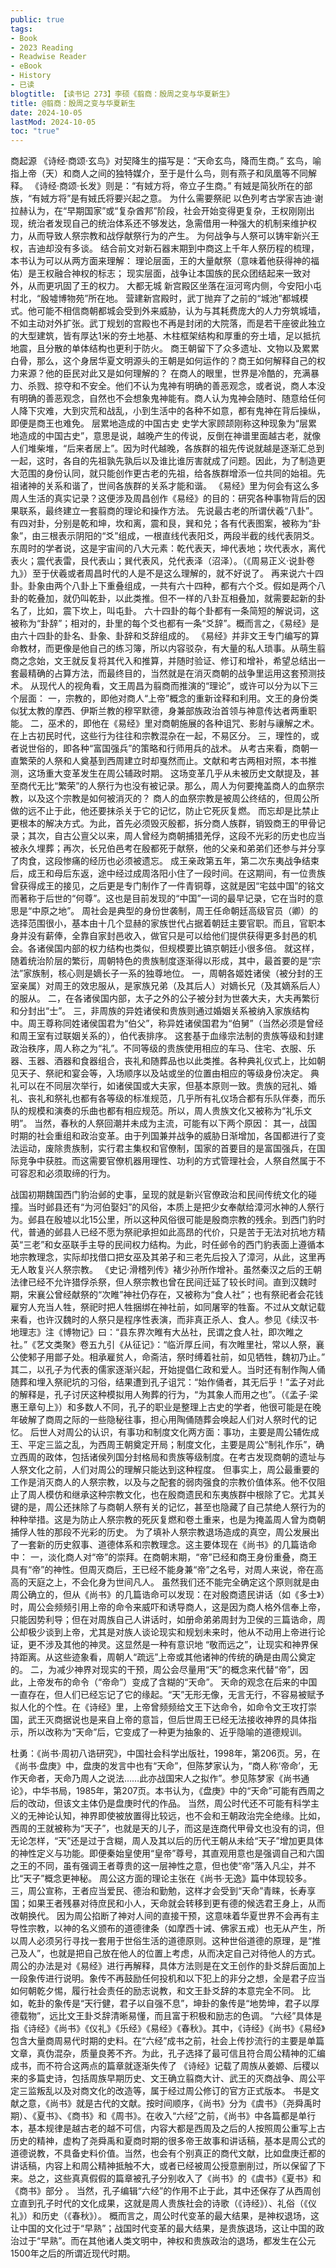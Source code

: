 ```yaml
---
public: true
tags:
- Book
- 2023 Reading
- Readwise Reader
- eBook
- History
- 已读
blogtitle: 【读书记 273】李硕《翦商：殷周之变与华夏新生》
title: @翦商：殷周之变与华夏新生
date: 2024-10-05
lastMod: 2024-10-05
toc: "true"
---
```


商起源
《诗经·商颂·玄鸟》对契降生的描写是：“天命玄鸟，降而生商。”
玄鸟，喻指上帝（天）和商人之间的独特媒介，至于是什么鸟，则有燕子和凤凰等不同解释。
《诗经·商颂·长发》则是：“有娀方将，帝立子生商。”
有娀是简狄所在的部族，“有娀方将”是有娀氏将要兴起之意。
为什么需要祭祀
以色列考古学家吉迪·谢拉赫认为，在“早期国家”或“复杂酋邦”阶段，社会开始变得更复杂，王权刚刚出现，统治者发现自己的统治体系还不够发达，急需借用一种强大的机制来维护权力，从而导致人祭宗教和战俘献祭行为的产生。
为何战争与人祭可以铸牢新兴王权，吉迪却没有多谈。
结合前文对新石器末期到中商这上千年人祭历程的梳理，本书认为可以从两方面来理解：
理论层面，王的大量献祭（意味着他获得神的福佑）是王权融合神权的标志；
现实层面，战争让本国族的民众团结起来一致对外，从而更巩固了王的权力。
大都无城
新宫殿区坐落在洹河弯内侧，今安阳小屯村北，“殷墟博物苑”所在地。
营建新宫殿时，武丁抛弃了之前的“城池”都城模式。他可能不相信商朝都城会受到外来威胁，认为与其耗费庞大的人力夯筑城墙，不如主动对外扩张。武丁规划的宫殿也不再是封闭的大院落，而是若干座彼此独立的大型建筑，皆有厚达1米的夯土地基、木柱框架结构和厚重的夯土墙，足以抵抗地震，且分散的单体结构也更利于防火。
商王朝留下了众多遗址、文物以及累累白骨，那么，这个身居华夏文明源头的王朝是如何运作的？商王如何解释自己的权力来源？他的臣民对此又是如何理解的？
在商人的眼里，世界是冷酷的，充满暴力、杀戮、掠夺和不安全。他们不认为鬼神有明确的善恶观念，或者说，商人本没有明确的善恶观念，自然也不会想象鬼神能有。商人认为鬼神会随时、随意给任何人降下灾难，大到灾荒和战乱，小到生活中的各种不如意，都有鬼神在背后操纵，即便是商王也难免。
层累地造成的中国古史
史学大家顾颉刚称这种现象为“层累地造成的中国古史”，意思是说，越晚产生的传说，反倒在神谱里面越古老，就像人们堆柴堆，“后来者居上”。因为时代越晚，各族群的祖先传说就越是逐渐汇总到一起，这时，各自的先祖孰先孰后以及谁比谁厉害就成了问题。因此，为了制造更大范围的身份认同，就只能创作更古老的先祖，给各族群增添一位共同的始祖。先祖诸神的关系和谐了，世间各族群的关系才能和谐。
《易经》里为何会有这么多周人生活的真实记录？这便涉及周昌创作《易经》的目的：研究各种事物背后的因果联系，最终建立一套翦商的理论和操作方法。
先说最古老的所谓伏羲“八卦”。有四对卦，分别是乾和坤，坎和离，震和艮，巽和兑；各有代表图案，被称为“卦象”，由三根表示阴阳的“爻”组成，一根直线代表阳爻，两段半截的线代表阴爻。
东周时的学者说，这是宇宙间的八大元素：乾代表天，坤代表地；坎代表水，离代表火；震代表雷，艮代表山；巽代表风，兑代表泽（沼泽）。（《周易正义·说卦卷九》）至于伏羲或者周昌时代的人是不是这么理解的，就不好说了。
再来说六十四卦。卦象由两个八卦上下重叠组成，一共有六十四种，都有六个爻。假如是两个八卦的乾叠加，就仍叫乾卦，以此类推。但不一样的八卦互相叠加，就需要起新的卦名了，比如，震下坎上，叫屯卦。
六十四卦的每个卦都有一条简短的解说词，这被称为“卦辞”；相对的，卦里的每个爻也都有一条“爻辞”。概而言之，《易经》是由六十四卦的卦名、卦象、卦辞和爻辞组成的。
《易经》并非文王专门编写的算命教材，而更像是他自己的练习簿，所以内容驳杂，有大量的私人琐事。从萌生翦商之念始，文王就反复将其代入和推算，并随时验证、修订和增补，希望总结出一套最精确的占算方法，而最终目的，当然就是在消灭商朝的战争里运用这套预测技术。
从现代人的视角看，文王周昌为翦商而推演的“理论”，或许可以分为以下三个层面：
一，宗教的，即他对商人“上帝”概念的重新诠释和利用。文王的身份类似犹太教的摩西、伊斯兰教的穆罕默德，身兼部族政治首领与神意传达者两重职能。
二，巫术的，即他在《易经》里对商朝施展的各种诅咒、影射与禳解之术。在上古初民时代，这些行为往往和宗教混杂在一起，不易区分。
三，理性的，或者说世俗的，即各种“富国强兵”的策略和行师用兵的战术。
从考古来看，商朝一直繁荣的人祭和人奠基到西周建立时却戛然而止。文献和考古两相对照，本书推测，这场重大变革发生在周公辅政时期。
这场变革几乎从未被历史文献提及，甚至商代无比“繁荣”的人祭行为也没有被记录。那么，周人为何要掩盖商人的血祭宗教，以及这个宗教是如何被消灭的？
商人的血祭宗教是被周公终结的，但周公所做的远不止于此，他还要抹杀关于它的记忆，防止它死灰复燃。
而忘却是比禁止更根本的解决方式。为此，首先必须毁灭殷都，拆分商人族群，销毁商王的甲骨记录；其次，自古公亶父以来，周人曾经为商朝捕猎羌俘，这段不光彩的历史也应当被永久埋葬；再次，长兄伯邑考在殷都死于献祭，他的父亲和弟弟们还参与并分享了肉食，这段惨痛的经历也必须被遗忘。
成王亲政第五年，第二次东夷战争结束后，成王和母后东返，途中经过成周洛阳小住了一段时间。在这期间，有一位贵族曾获得成王的接见，之后更是专门制作了一件青铜尊，这就是因“宅兹中国”的铭文而著称于后世的“何尊”。这也是目前发现的“中国”一词的最早记录，它在当时的意思是“中原之地”。
周社会是典型的身份世袭制，周王任命朝廷高级官员（卿）的选择范围很小，基本由十几个显赫的家族世代占据着朝廷主要官职。而且，官职本身并没有薪俸，全靠自家封邑收入，做官只是可以给他们提供获得更多封邑的机会。各诸侯国内部的权力结构也类似，但规模要比镐京朝廷小很多倍。
就这样，随着统治阶层的繁衍，周朝特色的贵族制度逐渐得以形成，其中，最首要的是“宗法”家族制，核心则是嫡长子一系的独尊地位。
一，周朝各姬姓诸侯（被分封的王室亲属）对周王的效忠服从，是家族兄弟（及其后人）对嫡长兄（及其嫡系后人）的服从。
二，在各诸侯国内部，太子之外的公子被分封为世袭大夫，大夫再繁衍和分封出“士”。
三，非周族的异姓诸侯和贵族则通过婚姻关系被纳入家族结构中。周王尊称同姓诸侯国君为“伯父”，称异姓诸侯国君为“伯舅”（当然必须是曾经和周王室有过联姻关系的），伯代表排序。
这套基于血缘宗法制的贵族等级和封建政治秩序，周人称之为“礼”。不同等级的贵族使用相应的车马、住宅、衣服、乐器、玉器、酒器和食器组合，丧礼和随葬品也以此类推。各种典礼仪式上，比如朝见天子、祭祀和宴会等，入场顺序以及站或坐的位置由相应的等级身份决定。
典礼可以在不同层次举行，如诸侯国或大夫家，但基本原则一致。贵族的冠礼、婚礼、丧礼和祭礼也都有各等级的标准规范，几乎所有礼仪场合都有乐队伴奏，而乐队的规模和演奏的乐曲也都有相应规范。所以，周人贵族文化又被称为“礼乐文明”。
当然，春秋的人祭回潮并未成为主流，可能有以下两个原因：
其一，战国时期的社会重组和政治变革。由于列国兼并战争的威胁日渐增加，各国都进行了变法运动，废除贵族制，实行君主集权和官僚制，国家的首要目的是富国强兵，在国际竞争中获胜。而这需要官僚机器用理性、功利的方式管理社会，人祭自然属于不可容忍和必须取缔的行为。

战国初期魏国西门豹治邺的史事，呈现的就是新兴官僚政治和民间传统文化的碰撞。当时邺县还有“为河伯娶妇”的风俗，本质上是把少女奉献给漳河水神的人祭行为。邺县在殷墟以北15公里，所以这种风俗很可能是殷商宗教的残余。到西门豹时代，普通的邺县人已经不愿为祭祀承担如此高昂的代价，只是苦于无法对抗地方精英“三老”和女巫联手主导的民间权力结构。为此，时任邺令的西门豹表面上遵循本地宗教理念，实际却找借口把女巫及其弟子和三老先后投入了漳河，从此，这里再无人敢复兴人祭宗教。
《史记·滑稽列传》褚少孙所作增补。虽然秦汉之后的王朝法律已经不允许猎俘杀祭，但人祭宗教也曾在民间迁延了较长时间。直到汉魏时期，宋襄公曾经献祭的“次睢”神社仍存在，又被称为“食人社”；也有祭祀者会花钱雇穷人充当人牲，祭祀时把人牲捆绑在神社前，如同屠宰的牲畜。不过从文献记载来看，也许汉魏时的人祭只是程序性表演，而非真正杀人、食人。参见《续汉书·地理志》注《博物记》曰：“县东界次睢有大丛社，民谓之食人社，即次睢之社。”《艺文类聚》卷五九引《从征记》：“临沂厚丘间，有次睢里社，常以人祭，襄公使邾子用鄫子处。相承雇贫人，命斋洁，祭时缚着社前，如见牺牲，魏初乃止。”
其二，以孔子为代表的儒家逐渐兴起，开始提倡仁政和爱人。当时还有制作陶人俑随葬和埋入祭祀坑的习俗，结果遭到孔子诅咒：“始作俑者，其无后乎！”孟子对此的解释是，孔子讨厌这种模拟用人殉葬的行为，“为其象人而用之也”。（《孟子·梁惠王章句上》）和多数人不同，孔子的职业是整理上古史的学者，他很可能是在晚年破解了商周之际的一些隐秘往事，担心用陶俑随葬会唤起人们对人祭时代的记忆。
后世人对周公的认识，有事功和制度文化两方面：事功，主要是周公辅佐成王、平定三监之乱，为西周王朝奠定开局；制度文化，主要是周公“制礼作乐”，确立西周的政体，包括诸侯列国分封格局和贵族等级制度。在考古发现商朝的遗址与人祭文化之前，人们对周公的理解只能达到这种程度。
但事实上，周公最重要的工作是消灭商人的人祭宗教，以及与之配套的弱肉强食的宗教价值体系。他不仅阻止了周人模仿和继承这种宗教文化，也在殷商遗民和东夷族群中根除了它。尤其关键的是，周公还抹除了与商朝人祭有关的记忆，甚至也隐藏了自己禁绝人祭行为的种种举措。这是为防止人祭宗教的死灰复燃和卷土重来，也是为掩盖周人曾为商朝捕俘人牲的那段不光彩的历史。
为了填补人祭宗教退场造成的真空，周公发展出了一套新的历史叙事、道德体系和宗教理念。这主要体现在《尚书》的几篇诰命中：
一，淡化商人对“帝”的崇拜。在商朝末期，“帝”已经和商王身份重叠，商王具有“帝”的神性。但周灭商后，王已经不能身兼“帝”之名号，对周人来说，帝在高高的天庭之上，不会化身为世间凡人。
虽然我们还不能完全确定这个原则就是由周公确立的，但从《尚书》的几篇诰命可以发现：在对殷商遗民讲话（如《多士》）时，周公会频频引用上帝的命令来威吓和诱导商人，这是因为商人格外信奉上帝，只能因势利导；但在对周族自己人讲话时，如册命弟弟周封为卫侯的三篇诰命，周公却极少谈到上帝，尤其是对族人谈论现实和规划未来时，他从不动用上帝进行论证，更不涉及其他的神灵。这显然是一种有意识地 “敬而远之”，让现实和神界保持距离。从这些迹象看，周朝人“疏远”上帝或其他诸神的传统的确是由周公奠定的。
二，为减少神界对现实的干预，周公会尽量用“天”的概念来代替“帝”，因此，上帝发布的命令（“帝命”）变成了含糊的“天命”。
天命的观念在后来的中国一直存在，但人们已经忘记了它的缘起。“天”无形无像，无言无行，不容易被赋予拟人化的个性。在《诗经》里，上帝曾频频给文王下达命令，如命令文王攻打崇国，武王灭商据说也是来自上帝的意旨，但后世周王已经无法接收神界的具体指示，所以改称为“天命”后，它变成了一种更为抽象的、近乎隐喻的道德规训。

杜勇：《尚书·周初八诰研究》，中国社会科学出版社，1998年，第206页。另，在《尚书·盘庚》中，盘庚的发言中也有“天命”，但陈梦家认为，“商人称‘帝命’，无作天命者，天命乃周人之说法……此亦战国宋人之拟作”。参见陈梦家《尚书通论》，中华书局，1985年，第207页。本书认为，《盘庚》中的“天命”可能有西周之后的改动，但该文主体仍是盘庚时代的作品。
当然，周公时代还不可能有科学主义的无神论认知，神界即使被放置得比较远，也不会和王朝政治完全绝缘。比如，西周的王就被称为“天子”，也就是天的儿子，而这是连商代甲骨文也没有的词，但无论怎样，“天”还是过于含糊，周人及其以后的历代王朝从未给“天子”增加更具体的神性定义与功能。即便秦始皇使用“皇帝”尊号，其直观用意也是强调自己和六国之王的不同，虽有强调王者尊贵的这一层神性之意，但也使“帝”落入凡尘，并不比“天子”概念更神秘。
周公这方面的理论主张在《尚书·无逸》篇中体现较多。
三，周公宣称，王者应当爱民、德治和勤勉，这样才会受到“天命”青睐，长寿享国；如果王者残暴对待庶民和小人，天命就会转移到更有德的候选君王身上，从而改朝换代。
因为周公掐断了神对人间的直接干预，这意味着华夏世界不会再有主导性宗教，以神的名义颁布的道德律条（如摩西十诫、佛家五戒）也无从产生，所以周人必须另行寻找一套用于世俗生活的道德原则。这种世俗道德的原理，是“推己及人”，也就是把自己放在他人的位置上考虑，从而决定自己对待他人的方式。
周公的办法是对《易经》进行再解释，具体方法则是在文王创作的卦爻辞后面加上一段象传进行说明。象传不再鼓励任何投机和以下犯上的非分之想，全是君子应当如何朝乾夕惕，履行社会责任的励志说教，和文王卦爻辞的本意完全不同。 比如，乾卦的象传是“天行健，君子以自强不息”，坤卦的象传是“地势坤，君子以厚德载物”，远比文王卦爻辞清晰易懂，而且富于积极和励志的色调。
“六经”具体是指《诗经》《尚书》《仪礼》《乐经》《易经》《春秋》。其中，《诗经》《尚书》《易经》包含大量商周易代时期的史料。在“六经”成书之前，社会上传抄流行的主要是单篇文章，真伪混杂，质量良莠不齐。为此，孔子选择了最可信且符合周公精神的汇编成书，而不符合这两点的篇章就逐渐失传了
《诗经》记载了周族从姜嫄、后稷以来的多篇史诗，包括周族早期历史、文王确立翦商大计、武王的灭商战争、周公平定三监叛乱以及对商文化的改造等，属于经过周公修订的官方正式版本。
书是文献之意，《尚书》就是古代的文献。按时间顺序，《尚书》分为《虞书》（尧舜禹时期）、《夏书》、《商书》和《周书》。在收入“六经”之前，《尚书》中各篇都是单行本，基本规律是越古老的越不可信，内容大都是西周及之后的人按照周公重写上古历史的精神，虚构了尧舜禹和夏商时期的很多帝王故事和讲话稿，基本是周公式的道德说教，不具备史料价值。当然，也会有个别真正的商代文献，比如盘庚迁都的讲话稿，内容上和周公精神抵触不大，或者已经被周公授意删削过，所以保留了下来。总之，这些真真假假的篇章被孔子分别收入了《尚书》的《虞书》《夏书》和《商书》部分 。
当然，孔子编辑“六经”的作用不止于此，其中还保存了从西周创立直到孔子时代的文化成果，这就是周人贵族社会的诗歌（《诗经》）、礼俗（《仪礼》）和历史（《春秋》）。
概而言之，周公时代变革的最大结果，是神权退场，这让中国的文化过于“早熟”；战国时代变革的最大结果，是贵族退场，这让中国的政治过于“早熟”。而在其他诸人类文明中，神权和贵族政治的退场，都发生在公元1500年之后的所谓近现代时期。